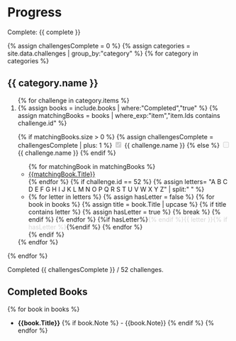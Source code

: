 # Progress

Complete: {{ complete }}

{% assign challengesComplete = 0 %}
{% assign categories = site.data.challenges | group_by:"category" %}
{% for category in categories %}
## {{ category.name }}

<ol start="{{category.items[0].id}}">
{% for challenge in category.items %}
<li>
{% assign books = include.books | where:"Completed","true" %}
{% assign matchingBooks = books | where_exp:"item","item.Ids contains challenge.id" %}

{% if matchingBooks.size > 0 %}
{% assign challengesComplete = challengesComplete | plus: 1 %}
<input type="checkbox" checked="" disabled="" /> {{ challenge.name }}
{% else %}
<input type="checkbox" disabled="" /> {{ challenge.name }}
{% endif %}

<ul>
{% for matchingBook in matchingBooks %}
  <li><a href="https://www.goodreads.com/book/show/{{matchingBook.GoodReadsId}}">{{matchingBook.Title}}</a></li>
{% endfor %}
{% if challenge.id == 52 %}
  {% assign letters= "A B C D E F G H I J K L M N O P Q R S T U V W X Y Z" | split:" " %}
 
  <li>
  {% for letter in letters %}
    {% assign hasLetter = false %}
    {% for book in books %}
      {% assign title = book.Title | upcase %}
      {% if title contains letter %}
        {% assign hasLetter = true %}  
        {% break %}
      {% endif %}
    {% endfor %}
    {%if hasLetter%}<span style="color:lightgray">{% endif %}{{ letter }}{% if hasLetter %}</span>{%endif %}
  {% endfor %}
  </li>
{% endif %}
</ul>
</li>
{% endfor %}
</ol>
{% endfor %}

Completed {{ challengesComplete }} / 52 challenges.

## Completed Books
{% for book in books %}
* **{{book.Title}}** {% if book.Note %} - {{book.Note}} {% endif %}
{% endfor %}
